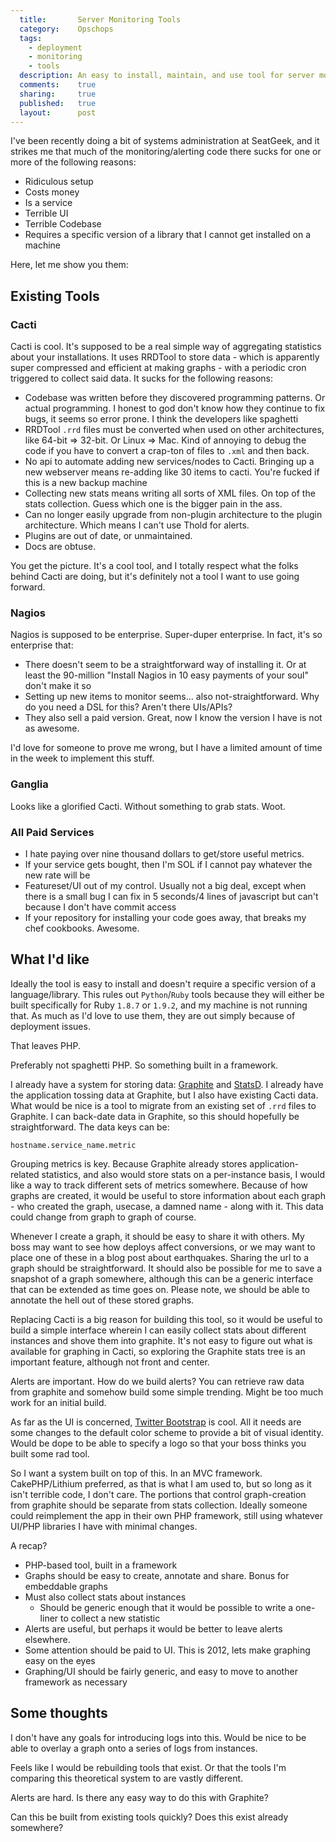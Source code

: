 ```yaml
---
  title:       Server Monitoring Tools
  category:    Opschops
  tags:
    - deployment
    - monitoring
    - tools
  description: An easy to install, maintain, and use tool for server monitoring doesn't exist, why is that?
  comments:    true
  sharing:     true
  published:   true
  layout:      post
---
```


I've been recently doing a bit of systems administration at SeatGeek, and it strikes me that much of the monitoring/alerting code there sucks for one or more of the following reasons:

- Ridiculous setup
- Costs money
- Is a service
- Terrible UI
- Terrible Codebase
- Requires a specific version of a library that I cannot get installed on a machine

Here, let me show you them:

## Existing Tools

### Cacti

Cacti is cool. It's supposed to be a real simple way of aggregating statistics about your installations. It uses RRDTool to store data - which is apparently super compressed and efficient at making graphs - with a periodic cron triggered to collect said data. It sucks for the following reasons:

- Codebase was written before they discovered programming patterns. Or actual programming. I honest to god don't know how they continue to fix bugs, it seems so error prone. I think the developers like spaghetti
- RRDTool `.rrd` files must be converted when used on other architectures, like 64-bit => 32-bit. Or Linux => Mac. Kind of annoying to debug the code if you have to convert a crap-ton of files to `.xml` and then back.
- No api to automate adding new services/nodes to Cacti. Bringing up a new webserver means re-adding like 30 items to cacti. You're fucked if this is a new backup machine
- Collecting new stats means writing all sorts of XML files. On top of the stats collection. Guess which one is the bigger pain in the ass.
- Can no longer easily upgrade from non-plugin architecture to the plugin architecture. Which means I can't use Thold for alerts.
- Plugins are out of date, or unmaintained.
- Docs are obtuse.

You get the picture. It's a cool tool, and I totally respect what the folks behind Cacti are doing, but it's definitely not a tool I want to use going forward.

### Nagios

Nagios is supposed to be enterprise. Super-duper enterprise. In fact, it's so enterprise that:

- There doesn't seem to be a straightforward way of installing it. Or at least the 90-million "Install Nagios in 10 easy payments of your soul" don't make it so
- Setting up new items to monitor seems... also not-straightforward. Why do you need a DSL for this? Aren't there UIs/APIs?
- They also sell a paid version. Great, now I know the version I have is not as awesome.

I'd love for someone to prove me wrong, but I have a limited amount of time in the week to implement this stuff.

### Ganglia

Looks like a glorified Cacti. Without something to grab stats. Woot.

### All Paid Services

- I hate paying over nine thousand dollars to get/store useful metrics.
- If your service gets bought, then I'm SOL if I cannot pay whatever the new rate will be
- Featureset/UI out of my control. Usually not a big deal, except when there is a small bug I can fix in 5 seconds/4 lines of javascript but can't because I don't have commit access
- If your repository for installing your code goes away, that breaks my chef cookbooks. Awesome.

## What I'd like

Ideally the tool is easy to install and doesn't require a specific version of a language/library. This rules out `Python`/`Ruby` tools because they will either be built specifically for Ruby `1.8.7` or `1.9.2`, and my machine is not running that. As much as I'd love to use them, they are out simply because of deployment issues.

That leaves PHP.

Preferably not spaghetti PHP. So something built in a framework.

I already have a system for storing data: [Graphite](http://graphite.wikidot.com/) and [StatsD](https://github.com/seatgeek/statsd_rb). I already have the application tossing data at Graphite, but I also have existing Cacti data. What would be nice is a tool to migrate from an existing set of `.rrd` files to Graphite. I can back-date data in Graphite, so this should hopefully be straightforward. The data keys can be:

```generic
hostname.service_name.metric
```

Grouping metrics is key. Because Graphite already stores application-related statistics, and also would store stats on a per-instance basis, I would like a way to track different sets of metrics somewhere. Because of how graphs are created, it would be useful to store information about each graph - who created the graph, usecase, a damned name - along with it. This data could change from graph to graph of course.

Whenever I create a graph, it should be easy to share it with others. My boss may want to see how deploys affect conversions, or we may want to place one of these in a blog post about earthquakes. Sharing the url to a graph should be straightforward. It should also be possible for me to save a snapshot of a graph somewhere, although this can be a generic interface that can be extended as time goes on. Please note, we should be able to annotate the hell out of these stored graphs.

Replacing Cacti is a big reason for building this tool, so it would be useful to build a simple interface wherein I can easily collect stats about different instances and shove them into graphite. It's not easy to figure out what is available for graphing in Cacti, so exploring the Graphite stats tree is an important feature, although not front and center.

Alerts are important. How do we build alerts? You can retrieve raw data from graphite and somehow build some simple trending. Might be too much work for an initial build.

As far as the UI is concerned, [Twitter Bootstrap](http://twitter.github.com/bootstrap/) is cool. All it needs are some changes to the default color scheme to provide a bit of visual identity. Would be dope to be able to specify a logo so that your boss thinks you built some rad tool.

So I want a system built on top of this. In an MVC framework. CakePHP/Lithium preferred, as that is what I am used to, but so long as it isn't terrible code, I don't care. The portions that control graph-creation from graphite should be separate from stats collection. Ideally someone could reimplement the app in their own PHP framework, still using whatever UI/PHP libraries I have with minimal changes.

A recap?

- PHP-based tool, built in a framework
- Graphs should be easy to create, annotate and share. Bonus for embeddable graphs
- Must also collect stats about instances
  - Should be generic enough that it would be possible to write a one-liner to collect a new statistic
- Alerts are useful, but perhaps it would be better to leave alerts elsewhere.
- Some attention should be paid to UI. This is 2012, lets make graphing easy on the eyes
- Graphing/UI should be fairly generic, and easy to move to another framework as necessary


## Some thoughts

I don't have any goals for introducing logs into this. Would be nice to be able to overlay a graph onto a series of logs from instances.

Feels like I would be rebuilding tools that exist. Or that the tools I'm comparing this theoretical system to are vastly different.

Alerts are hard. Is there any easy way to do this with Graphite?

Can this be built from existing tools quickly? Does this exist already somewhere?
